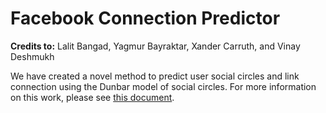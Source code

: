 # Facebook Connection Predictor
**Credits to:** Lalit Bangad, Yagmur Bayraktar, Xander Carruth, and Vinay Deshmukh

We have created a novel method to predict user social circles and link connection using the Dunbar model of social circles. For more information on this work, please see [this document](Facebook%20User-Connection%20Probability%20Detection.pdf).
